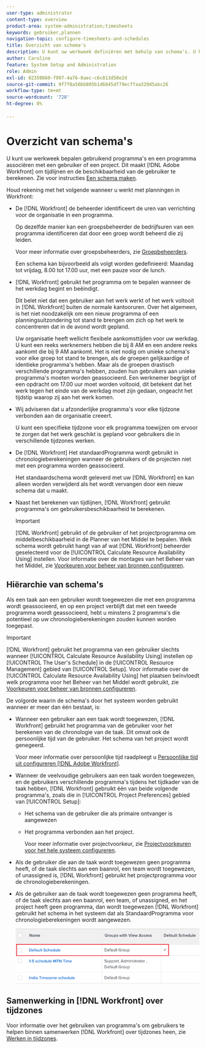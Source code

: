 ```yaml
---
user-type: administrator
content-type: overview
product-area: system-administration;timesheets
keywords: gebruiker,plannen
navigation-topic: configure-timesheets-and-schedules
title: Overzicht van schema's
description: U kunt uw werkweek definiëren met behulp van schema's. U kunt een programma met een gebruiker of een project associëren. Dit maakt [!DNL Adobe Workfront] om tijdlijnen en de beschikbaarheid van de gebruiker te berekenen. Zie Een schema maken voor instructies.
author: Caroline
feature: System Setup and Administration
role: Admin
exl-id: 02350860-f997-4a76-8aec-c6c813d58e2d
source-git-commit: 9f7f8a50bb805b1d6845df79ecffaa329d5abc26
workflow-type: tm+mt
source-wordcount: '728'
ht-degree: 0%

---
```


# Overzicht van schema&#39;s

U kunt uw werkweek bepalen gebruikend programma&#39;s en een programma associëren met een gebruiker of een project. Dit maakt [!DNL Adobe Workfront] om tijdlijnen en de beschikbaarheid van de gebruiker te berekenen. Zie voor instructies [Een schema maken](../../../administration-and-setup/set-up-workfront/configure-timesheets-schedules/create-schedules.md).

Houd rekening met het volgende wanneer u werkt met planningen in Workfront:

* De [!DNL Workfront] de beheerder identificeert de uren van verrichting voor de organisatie in een programma.

   Op dezelfde manier kan een groepsbeheerder de bedrijfsuren van een programma identificeren dat door een groep wordt beheerd die zij leiden.

   Voor meer informatie over groepsbeheerders, zie [Groepbeheerders](../../../administration-and-setup/manage-groups/group-roles/group-administrators.md).

   Een schema kan bijvoorbeeld als volgt worden gedefinieerd: Maandag tot vrijdag, 8.00 tot 17.00 uur, met een pauze voor de lunch.

* [!DNL Workfront] gebruikt het programma om te bepalen wanneer de het werkdag begint en beëindigt.

   Dit belet niet dat een gebruiker aan het werk werkt of het werk voltooit in [!DNL Workfront] buiten de normale kantooruren. Over het algemeen, is het niet noodzakelijk om een nieuw programma of een planningsuitzondering tot stand te brengen om zich op het werk te concentreren dat in de avond wordt gepland.

   Uw organisatie heeft wellicht flexibele aankomsttijden voor uw werkdag. U kunt een reeks werknemers hebben die bij 8 AM en een andere reeks aankomt die bij 9 AM aankomt. Het is niet nodig om unieke schema&#39;s voor elke groep tot stand te brengen, als de groepen gelijkaardige of identieke programma&#39;s hebben. Maar als de groepen drastisch verschillende programma&#39;s hebben, zouden hun gebruikers aan unieke programma&#39;s moeten worden geassocieerd. Een werknemer begrijpt of een opdracht om 17.00 uur moet worden voltooid, dit betekent dat het werk tegen het einde van de werkdag moet zijn gedaan, ongeacht het tijdstip waarop zij aan het werk komen.

* Wij adviseren dat u afzonderlijke programma&#39;s voor elke tijdzone verbonden aan de organisatie creeert.

   U kunt een specifieke tijdzone voor elk programma toewijzen om ervoor te zorgen dat het werk geschikt is gepland voor gebruikers die in verschillende tijdzones werken.

* De [!DNL Workfront] Het standaardProgramma wordt gebruikt in chronologieberekeningen wanneer de gebruikers of de projecten niet met een programma worden geassocieerd.

   Het standaardschema wordt geleverd met uw [!DNL Workfront] en kan alleen worden verwijderd als het wordt vervangen door een nieuw schema dat u maakt.

* Naast het berekenen van tijdlijnen, [!DNL Workfront] gebruikt programma&#39;s om gebruikersbeschikbaarheid te berekenen.

   >[!IMPORTANT]
   >
   >[!DNL Workfront] gebruikt of de gebruiker of het projectprogramma om middelbeschikbaarheid in de Planner van het Middel te bepalen. Welk schema wordt gebruikt hangt van af wat [!DNL Workfront] beheerder geselecteerd voor de [!UICONTROL Calculate Resource Availability Using] instellen. Voor informatie over de montages van het Beheer van het Middel, zie [Voorkeuren voor beheer van bronnen configureren](../../../administration-and-setup/set-up-workfront/configure-system-defaults/configure-resource-mgmt-preferences.md).

## Hiërarchie van schema&#39;s

Als een taak aan een gebruiker wordt toegewezen die met een programma wordt geassocieerd, en op een project verblijft dat met een tweede programma wordt geassocieerd, hebt u minstens 2 programma&#39;s die potentieel op uw chronologieberekeningen zouden kunnen worden toegepast.

>[!IMPORTANT]
>
>[!DNL Workfront] gebruikt het programma van een gebruiker slechts wanneer [!UICONTROL Calculate Resource Availability Using] instellen op [!UICONTROL The User's Schedule] in de [!UICONTROL Resource Management] gebied van [!UICONTROL Setup]. Voor informatie over de [!UICONTROL Calculate Resource Availability Using] het plaatsen beïnvloedt welk programma voor het Beheer van het Middel wordt gebruikt, zie [Voorkeuren voor beheer van bronnen configureren](../../../administration-and-setup/set-up-workfront/configure-system-defaults/configure-resource-mgmt-preferences.md).

De volgorde waarin de schema&#39;s door het systeem worden gebruikt wanneer er meer dan één bestaat, is:

* Wanneer een gebruiker aan een taak wordt toegewezen, [!DNL Workfront] gebruikt het programma van de gebruiker voor het berekenen van de chronologie van de taak. Dit omvat ook de persoonlijke tijd van de gebruiker. Het schema van het project wordt genegeerd.

   Voor meer informatie over persoonlijke tijd raadpleegt u [Persoonlijke tijd uit configureren [!DNL Adobe Workfront]](../../../workfront-basics/manage-your-account-and-profile/configuring-your-user-profile/personal-time-overview.md).

* Wanneer de veelvoudige gebruikers aan een taak worden toegewezen, en de gebruikers verschillende programma&#39;s tijdens het tijdkader van de taak hebben, [!DNL Workfront] gebruikt één van beide volgende programma&#39;s, zoals die in [!UICONTROL Project Preferences] gebied van [!UICONTROL Setup]:

   * Het schema van de gebruiker die als primaire ontvanger is aangewezen
   * Het programma verbonden aan het project.

      Voor meer informatie over projectvoorkeur, zie [Projectvoorkeuren voor het hele systeem configureren](../../../administration-and-setup/set-up-workfront/configure-system-defaults/set-project-preferences.md).

* Als de gebruiker die aan de taak wordt toegewezen geen programma heeft, of de taak slechts aan een baanrol, een team wordt toegewezen, of unassigned is, [!DNL Workfront] gebruikt het projectprogramma voor de chronologieberekeningen.
* Als de gebruiker aan de taak wordt toegewezen geen programma heeft, of de taak slechts aan een baanrol, een team, of unassigned, en het project heeft geen programma, dan wordt toegewezen [!DNL Workfront] gebruikt het schema in het systeem dat als StandaardProgramma voor chronologieberekeningen wordt aangewezen.

   ![](assets/default-schedule.png)

## Samenwerking in [!DNL Workfront] over tijdzones

Voor informatie over het gebruiken van programma&#39;s om gebruikers te helpen binnen samenwerken [!DNL Workfront] over tijdzones heen, zie [Werken in tijdzones](../../../workfront-basics/tips-tricks-and-troubleshooting/working-across-timezones.md).

